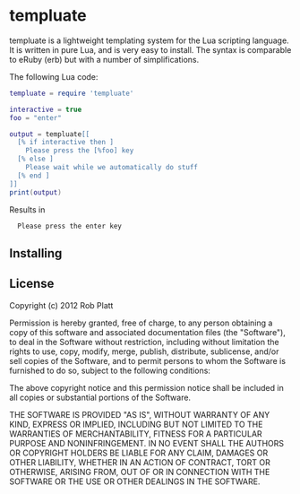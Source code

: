 templuate
=========

templuate is a lightweight templating system for the Lua scripting language.
It is written in pure Lua, and is very easy to install. The syntax is comparable to eRuby (erb)
but with a number of simplifications.

The following Lua code:

```lua
templuate = require 'templuate'

interactive = true
foo = "enter"

output = templuate[[
  [% if interactive then ]
    Please press the [%foo] key
  [% else ]
    Please wait while we automatically do stuff
  [% end ]
]]
print(output)
```

Results in

      Please press the enter key

Installing
----------

License
-------

Copyright (c) 2012 Rob Platt

Permission is hereby granted, free of charge, to any person obtaining
a copy of this software and associated documentation files (the
"Software"), to deal in the Software without restriction, including
without limitation the rights to use, copy, modify, merge, publish,
distribute, sublicense, and/or sell copies of the Software, and to
permit persons to whom the Software is furnished to do so, subject to
the following conditions:

The above copyright notice and this permission notice shall be
included in all copies or substantial portions of the Software.

THE SOFTWARE IS PROVIDED "AS IS", WITHOUT WARRANTY OF ANY KIND,
EXPRESS OR IMPLIED, INCLUDING BUT NOT LIMITED TO THE WARRANTIES OF
MERCHANTABILITY, FITNESS FOR A PARTICULAR PURPOSE AND
NONINFRINGEMENT. IN NO EVENT SHALL THE AUTHORS OR COPYRIGHT HOLDERS BE
LIABLE FOR ANY CLAIM, DAMAGES OR OTHER LIABILITY, WHETHER IN AN ACTION
OF CONTRACT, TORT OR OTHERWISE, ARISING FROM, OUT OF OR IN CONNECTION
WITH THE SOFTWARE OR THE USE OR OTHER DEALINGS IN THE SOFTWARE.